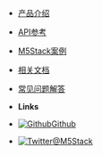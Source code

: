 - [产品介绍](zh_CN/)
- [API参考](zh_CN/api)
- [M5Stack案例](zh_CN/case)
- [相关文档](zh_CN/related_documents)
- [常见问题解答](zh_CN/faq)

- **Links**
- [![Github](https://icongram.jgog.in/simple/github.svg?color=808080&size=16)Github](https://github.com/m5stack)
- [![Twitter](https://icongram.jgog.in/simple/twitter.svg?colored&size=16)@M5Stack](http://twitter.com/M5Stack)
